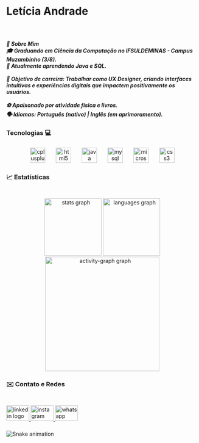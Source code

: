<h1 align="left">Letícia Andrade</h1>

###

<br clear="both">

<h5 align="left">📝 Sobre Mim<br>🎓 Graduando em Ciência da Computação no IFSULDEMINAS - Campus Muzambinho (3/8).<br>🌱 Atualmente aprendendo Java e SQL.<br><br>🎯 Objetivo de carreira: Trabalhar como UX Designer, criando interfaces intuitivas e experiências digitais que impactem positivamente os usuários.<br><br>⚽ Apaixonado por atividade física e livros.<br>🗣️ Idiomas: Português (nativo) | Inglês (em aprimoramento).</h5>

###

<h3 align="left">Tecnologias 💻</h3>

###

<div align="center">
  <img src="https://cdn.jsdelivr.net/gh/devicons/devicon/icons/cplusplus/cplusplus-original.svg" height="40" alt="cplusplus logo"  />
  <img width="20" />
  <img src="https://cdn.jsdelivr.net/gh/devicons/devicon/icons/html5/html5-original.svg" height="40" alt="html5 logo"  />
  <img width="20" />
  <img src="https://cdn.jsdelivr.net/gh/devicons/devicon/icons/java/java-original.svg" height="40" alt="java logo"  />
  <img width="20" />
  <img src="https://cdn.jsdelivr.net/gh/devicons/devicon/icons/mysql/mysql-original.svg" height="40" alt="mysql logo"  />
  <img width="20" />
  <img src="https://cdn.jsdelivr.net/gh/devicons/devicon/icons/microsoftsqlserver/microsoftsqlserver-plain.svg" height="40" alt="microsoftsqlserver logo"  />
  <img width="20" />
  <img src="https://cdn.jsdelivr.net/gh/devicons/devicon/icons/css3/css3-original.svg" height="40" alt="css3 logo"  />
</div>

###

<h3 align="left">📈 Estatísticas</h3>

###

<br clear="both">

<div align="center">
  <img src="https://github-readme-stats.vercel.app/api?username=LeehAndradee&hide_title=false&hide_rank=false&show_icons=true&include_all_commits=true&count_private=true&disable_animations=false&theme=dracula&locale=en&hide_border=false&order=1" height="150" alt="stats graph"  />
  <img src="https://github-readme-stats.vercel.app/api/top-langs?username=LeehAndradee&locale=en&hide_title=false&layout=compact&card_width=320&langs_count=5&theme=omni&hide_border=false&order=2&custom_title=Linguagens%20mais%20usadas%20%F0%9F%9B%A0%EF%B8%8F%20" height="150" alt="languages graph"  />
  <img src="https://github-readme-activity-graph.vercel.app/graph?username=LeehAndradee&radius=16&theme=react&area=true&order=5" height="300" alt="activity-graph graph"  />
</div>

###

<h3 align="left">✉️ Contato e Redes</h3>

###

<br clear="both">

<div align="left">
  <a href="https://www.linkedin.com/in/let%C3%ADcia-andradee/" target="_blank">
    <img src="https://raw.githubusercontent.com/maurodesouza/profile-readme-generator/master/src/assets/icons/social/linkedin/default.svg" width="60" height="40" alt="linkedin logo"  />
  </a>
  <a href="https://www.instagram.com/leh_ups?igsh=NmV3ZzRwMmhsaWdz&utm_source=qr" target="_blank">
    <img src="https://raw.githubusercontent.com/maurodesouza/profile-readme-generator/master/src/assets/icons/social/instagram/default.svg" width="60" height="40" alt="instagram logo"  />
  </a>
  <a href="https://web.whatsapp.com/" target="_blank">
    <img src="https://raw.githubusercontent.com/maurodesouza/profile-readme-generator/master/src/assets/icons/social/whatsapp/default.svg" width="60" height="40" alt="whatsapp logo"  />
  </a>
</div>

###

<img src="https://raw.githubusercontent.com/LeehAndradee/LeehAndradee/output/snake.svg" alt="Snake animation" />

###
